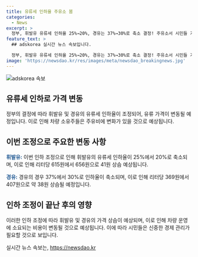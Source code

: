 ```yaml
---
title: 유류세 인하율 주유소 붐
categories:
  - News
excerpt: >
  정부, 휘발유 유류세 인하율 25%→20%, 경유는 37%→30%로 축소 결정! 주유소서 시민들 가격 오른다 떨리는 주유 대기 중
feature_text: >
  ## adskorea 실시간 뉴스 속보입니다.

  정부, 휘발유 유류세 인하율 25%→20%, 경유는 37%→30%로 축소 결정! 주유소서 시민들 가격 오른다 떨리는 주유 대기 중
image: 'https://newsdao.kr/res/images/meta/newsdao_breakingnews.jpg'
---
```


<p><img src="https://newsdao.kr/res/images/meta/newsdao_breakingnews.jpg" alt="adskorea 속보" /></p>

<h2 data-ke-size="size26">유류세 인하로 가격 변동</h2>

<p data-ke-size="size16">정부의 결정에 따라 휘발유 및 경유의 유류세 인하율이 조정되어, 유류 가격이 변동될 예정입니다. 이로 인해 차량 소유주들은 주유비에 변화가 있을 것으로 예상됩니다.</p>

<h2 data-ke-size="size26">이번 조정으로 주요한 변동 사항</h2>

<p data-ke-size="size16"><b><span style="color: #1a5490;">휘발유:</span></b> 이번 인하 조정으로 인해 휘발유의 유류세 인하율이 25%에서 20%로 축소되며, 이로 인해 리터당 615원에서 656원으로 41원 상슴 예상됩니다.</p>

<p data-ke-size="size16"><b><span style="color: #1a5490;">경유:</span></b> 경유의 경우 37%에서 30%로 인하율이 축소되며, 이로 인해 리터당 369원에서 407원으로 약 38원 상슴될 예정입니다.</p>

<h2 data-ke-size="size26">인하 조정이 끝난 후의 영향</h2>

<p data-ke-size="size16">이러한 인하 조정에 따라 휘발유 및 경유의 가격 상슴이 예상되며, 이로 인해 차량 운영에 소요되는 비용이 변동될 것으로 예상됩니다. 이에 따라 시민들은 신중한 경제 관리가 필요할 것으로 보입니다.</p>
실시간 뉴스 속보는, <a href="https://newsdao.kr" rel="dofollow">https://newsdao.kr</a>


